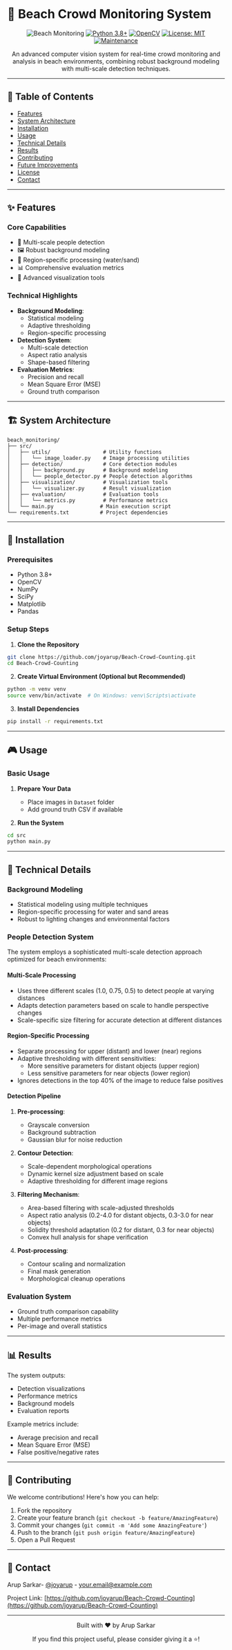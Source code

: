 # 🌊 Beach Crowd Monitoring System

<div align="center">

![Beach Monitoring](https://img.shields.io/badge/🏖️-Beach%20Monitoring-blue)
[![Python 3.8+](https://img.shields.io/badge/python-3.8+-blue.svg)](https://www.python.org/downloads/)
[![OpenCV](https://img.shields.io/badge/OpenCV-4.x-green.svg)](https://opencv.org/)
[![License: MIT](https://img.shields.io/badge/License-MIT-yellow.svg)](https://opensource.org/licenses/MIT)
[![Maintenance](https://img.shields.io/badge/Maintained%3F-yes-green.svg)](https://github.com/joyarup/Beach-Crowd-Counting/graphs/commit-activity)

<p align="center">
An advanced computer vision system for real-time crowd monitoring and analysis in beach environments, combining robust background modeling with multi-scale detection techniques.
</p>

</div>

---

## 📑 Table of Contents
- [Features](#-features)
- [System Architecture](#-system-architecture)
- [Installation](#-installation)
- [Usage](#-usage)
- [Technical Details](#-technical-details)
- [Results](#-results)
- [Contributing](#-contributing)
- [Future Improvements](#-future-improvements)
- [License](#-license)
- [Contact](#-contact)

---

## ✨ Features

### Core Capabilities
- 🎯 Multi-scale people detection
- 🖼️ Robust background modeling
- 🌊 Region-specific processing (water/sand)
- 📊 Comprehensive evaluation metrics
- 🎨 Advanced visualization tools

### Technical Highlights
- **Background Modeling**:
  - Statistical modeling
  - Adaptive thresholding
  - Region-specific processing
- **Detection System**:
  - Multi-scale detection
  - Aspect ratio analysis
  - Shape-based filtering
- **Evaluation Metrics**:
  - Precision and recall
  - Mean Square Error (MSE)
  - Ground truth comparison

---

## 🏗️ System Architecture

```
beach_monitoring/
├── src/
│   ├── utils/                 # Utility functions
│   │   └── image_loader.py    # Image processing utilities
│   ├── detection/             # Core detection modules
│   │   ├── background.py      # Background modeling
│   │   └── people_detector.py # People detection algorithms
│   ├── visualization/         # Visualization tools
│   │   └── visualizer.py      # Result visualization
│   ├── evaluation/            # Evaluation tools
│   │   └── metrics.py         # Performance metrics
│   └── main.py               # Main execution script
└── requirements.txt          # Project dependencies
```

---

## 🚀 Installation

### Prerequisites
- Python 3.8+
- OpenCV
- NumPy
- SciPy
- Matplotlib
- Pandas

### Setup Steps

1. **Clone the Repository**
```bash
git clone https://github.com/joyarup/Beach-Crowd-Counting.git
cd Beach-Crowd-Counting
```

2. **Create Virtual Environment (Optional but Recommended)**
```bash
python -m venv venv
source venv/bin/activate  # On Windows: venv\Scripts\activate
```

3. **Install Dependencies**
```bash
pip install -r requirements.txt
```

---

## 🎮 Usage

### Basic Usage

1. **Prepare Your Data**
   - Place images in `Dataset` folder
   - Add ground truth CSV if available

2. **Run the System**
```bash
cd src
python main.py
```

---

## 🔧 Technical Details

### Background Modeling
- Statistical modeling using multiple techniques
- Region-specific processing for water and sand areas
- Robust to lighting changes and environmental factors

### People Detection System
The system employs a sophisticated multi-scale detection approach optimized for beach environments:

#### Multi-Scale Processing
- Uses three different scales (1.0, 0.75, 0.5) to detect people at varying distances
- Adapts detection parameters based on scale to handle perspective changes
- Scale-specific size filtering for accurate detection at different distances

#### Region-Specific Processing
- Separate processing for upper (distant) and lower (near) regions
- Adaptive thresholding with different sensitivities:
  - More sensitive parameters for distant objects (upper region)
  - Less sensitive parameters for near objects (lower region)
- Ignores detections in the top 40% of the image to reduce false positives

#### Detection Pipeline
1. **Pre-processing**:
   - Grayscale conversion
   - Background subtraction
   - Gaussian blur for noise reduction

2. **Contour Detection**:
   - Scale-dependent morphological operations
   - Dynamic kernel size adjustment based on scale
   - Adaptive thresholding for different image regions

3. **Filtering Mechanism**:
   - Area-based filtering with scale-adjusted thresholds
   - Aspect ratio analysis (0.2-4.0 for distant objects, 0.3-3.0 for near objects)
   - Solidity threshold adaptation (0.2 for distant, 0.3 for near objects)
   - Convex hull analysis for shape verification

4. **Post-processing**:
   - Contour scaling and normalization
   - Final mask generation
   - Morphological cleanup operations

### Evaluation System
- Ground truth comparison capability
- Multiple performance metrics
- Per-image and overall statistics

---

## 📊 Results

The system outputs:
- Detection visualizations
- Performance metrics
- Background models
- Evaluation reports

Example metrics include:
- Average precision and recall
- Mean Square Error (MSE)
- False positive/negative rates

---

## 🤝 Contributing

We welcome contributions! Here's how you can help:

1. Fork the repository
2. Create your feature branch (`git checkout -b feature/AmazingFeature`)
3. Commit your changes (`git commit -m 'Add some AmazingFeature'`)
4. Push to the branch (`git push origin feature/AmazingFeature`)
5. Open a Pull Request

---

## 👥 Contact

Arup Sarkar- [@joyarup](https://github.com/joyarup) - your.email@example.com

Project Link: [https://github.com/joyarup/Beach-Crowd-Counting](https://github.com/joyarup/Beach-Crowd-Counting)

---

<div align="center">
<p>Built with ❤️ by Arup Sarkar</p>

<p>
If you find this project useful, please consider giving it a ⭐!
</p>
</div>

